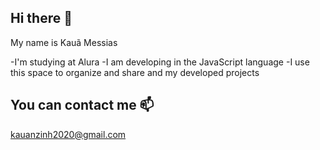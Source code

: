 ## Hi there 👋

My name is Kauã Messias

-I'm studying at Alura
-I am developing in the JavaScript language
-I use this space to organize and share and my developed projects

## You can contact me 📫
kauanzinh2020@gmail.com
